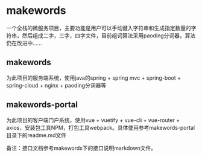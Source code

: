 # makewords
一个全栈的微服务项目，主要功能是用户可以手动键入字符串和生成指定数量的字符串，然后组成二字，三字，四字文件，目前组词算法采用paoding分词器，算法仍在改进中……

## makewords
为此项目的服务端系统，使用java的spring + spring mvc + spring-boot + spring-cloud + nginx + paoding分词器等

## makewords-portal
为此项目的客户端门户系统，使用vue + vuetify + vue-cli + vue-router + axios，安装包工具NPM，打包工具webpack。具体使用参考makewords-portal目录下的readme.md文件

备注：接口文档参考makewords下的接口说明markdown文件。

